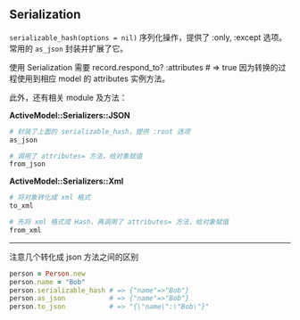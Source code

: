## Serialization

`serializable_hash(options = nil)` 序列化操作，提供了 :only, :except 选项。常用的 `as_json` 封装并扩展了它。

使用 Serialization 需要 record.respond_to? :attributes # => true 因为转换的过程使用到相应 model 的 attributes 实例方法。

此外，还有相关 module 及方法：

**ActiveModel::Serializers::JSON**
```ruby
# 封装了上面的 serializable_hash，提供 :root 选项 
as_json

# 调用了 attributes= 方法，给对象赋值
from_json
```

**ActiveModel::Serializers::Xml**
```ruby
# 将对象转化成 xml 格式
to_xml

# 先将 xml 格式成 Hash，再调用了 attributes= 方法，给对象赋值
from_xml
```

---

注意几个转化成 json 方法之间的区别

```ruby
person = Person.new
person.name = "Bob"
person.serializable_hash # => {"name"=>"Bob"}
person.as_json           # => {"name"=>"Bob"}
person.to_json           # => "{\"name\":\"Bob\"}"
```  
